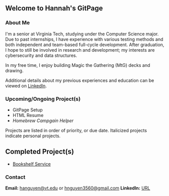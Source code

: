 ## Welcome to Hannah's GitPage

### About Me

I'm a senior at Virginia Tech, studying under the Computer Science major.  Due to past internships, I have experience with various testing methods and both independent and team-based full-cycle development.  After graduation, I hope to still be involved in research and development; my interests are cybersecurity and data structures.

In my free time, I enjoy building Magic the Gathering (MtG) decks and drawing.

Additional details about my previous experiences and education can be viewed on [LinkedIn](https://www.linkedin.com/in/hn-3560/).

### Upcoming/Ongoing Project(s)

- GitPage Setup
- HTML Resume
- _Homebrew Campgain Helper_

Projects are listed in order of priority, or due date.  Italicized projects indicate personal projects.

## Completed Project(s)

- [Bookshelf Service](https://github.com/HannahN-P/Bookshelf-Project)

### Contact

**Email:** hanguyen@vt.edu or hnguyen3560@gmail.com
**LinkedIn:** [URL](https://www.linkedin.com/in/hn-3560/)
